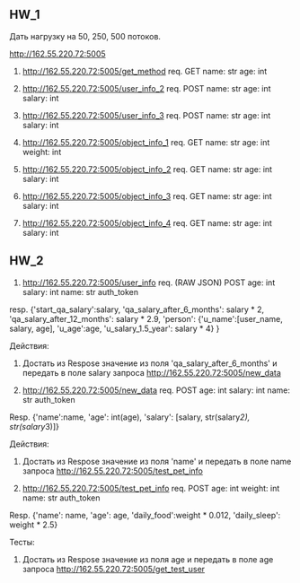 ## HW_1

Дать нагрузку на 50, 250, 500 потоков.

http://162.55.220.72:5005

1) http://162.55.220.72:5005/get_method
req.
GET
name: str
age: int

2) http://162.55.220.72:5005/user_info_2
req.
POST
name: str
age: int
salary: int

3) http://162.55.220.72:5005/user_info_3
req.
POST
name: str
age: int
salary: int

4) http://162.55.220.72:5005/object_info_1
req.
GET
name: str
age: int
weight: int

5) http://162.55.220.72:5005/object_info_2
req.
GET
name: str
age: int
salary: int

6) http://162.55.220.72:5005/object_info_3
req.
GET
name: str
age: int
salary: int

7) http://162.55.220.72:5005/object_info_4
req.
GET
name: str
age: int
salary: int

## HW_2

1) http://162.55.220.72:5005/user_info
req. (RAW JSON)
POST
age: int
salary: int
name: str
auth_token

resp.
{'start_qa_salary':salary,
 'qa_salary_after_6_months': salary * 2,
 'qa_salary_after_12_months': salary * 2.9,
 'person': {'u_name':[user_name, salary, age],
                                'u_age':age,
                                'u_salary_1.5_year': salary * 4}
                                }

Действия:
1) Достать из Respose значение из поля 'qa_salary_after_6_months' и передать в поле salary запроса http://162.55.220.72:5005/new_data

2) http://162.55.220.72:5005/new_data
req.
POST
age: int
salary: int
name: str
auth_token

Resp.
{'name':name,
  'age': int(age),
  'salary': [salary, str(salary*2), str(salary*3)]}

Действия:
1) Достать из Respose значение из поля 'name' и передать в поле name запроса http://162.55.220.72:5005/test_pet_info

3) http://162.55.220.72:5005/test_pet_info
req.
POST
age: int
weight: int
name: str
auth_token

Resp.
{'name': name,
 'age': age,
 'daily_food':weight * 0.012,
 'daily_sleep': weight * 2.5}


Тесты:
1) Достать из Respose значение из поля age и передать в поле age запроса http://162.55.220.72:5005/get_test_user
